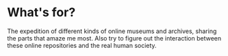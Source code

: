 # What's for?
The expedition of different kinds of online museums and archives, sharing the parts that amaze me most.
Also try to figure out the interaction between these online repositories and the real human society.